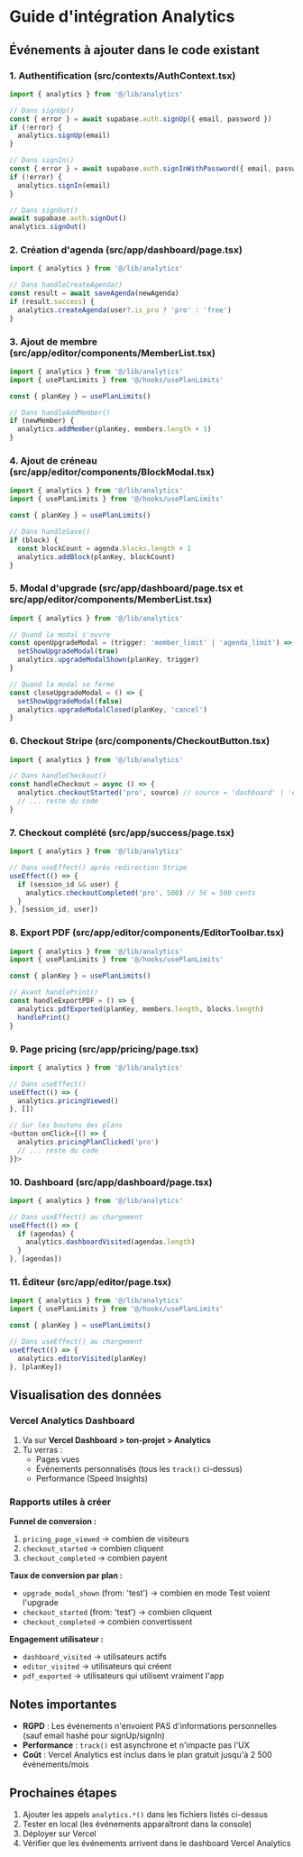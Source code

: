 # Guide d'intégration Analytics

## Événements à ajouter dans le code existant

### 1. Authentification (src/contexts/AuthContext.tsx)

```typescript
import { analytics } from '@/lib/analytics'

// Dans signUp()
const { error } = await supabase.auth.signUp({ email, password })
if (!error) {
  analytics.signUp(email)
}

// Dans signIn()
const { error } = await supabase.auth.signInWithPassword({ email, password })
if (!error) {
  analytics.signIn(email)
}

// Dans signOut()
await supabase.auth.signOut()
analytics.signOut()
```

### 2. Création d'agenda (src/app/dashboard/page.tsx)

```typescript
import { analytics } from '@/lib/analytics'

// Dans handleCreateAgenda()
const result = await saveAgenda(newAgenda)
if (result.success) {
  analytics.createAgenda(user?.is_pro ? 'pro' : 'free')
}
```

### 3. Ajout de membre (src/app/editor/components/MemberList.tsx)

```typescript
import { analytics } from '@/lib/analytics'
import { usePlanLimits } from '@/hooks/usePlanLimits'

const { planKey } = usePlanLimits()

// Dans handleAddMember()
if (newMember) {
  analytics.addMember(planKey, members.length + 1)
}
```

### 4. Ajout de créneau (src/app/editor/components/BlockModal.tsx)

```typescript
import { analytics } from '@/lib/analytics'
import { usePlanLimits } from '@/hooks/usePlanLimits'

const { planKey } = usePlanLimits()

// Dans handleSave()
if (block) {
  const blockCount = agenda.blocks.length + 1
  analytics.addBlock(planKey, blockCount)
}
```

### 5. Modal d'upgrade (src/app/dashboard/page.tsx et src/app/editor/components/MemberList.tsx)

```typescript
import { analytics } from '@/lib/analytics'

// Quand la modal s'ouvre
const openUpgradeModal = (trigger: 'member_limit' | 'agenda_limit') => {
  setShowUpgradeModal(true)
  analytics.upgradeModalShown(planKey, trigger)
}

// Quand la modal se ferme
const closeUpgradeModal = () => {
  setShowUpgradeModal(false)
  analytics.upgradeModalClosed(planKey, 'cancel')
}
```

### 6. Checkout Stripe (src/components/CheckoutButton.tsx)

```typescript
import { analytics } from '@/lib/analytics'

// Dans handleCheckout()
const handleCheckout = async () => {
  analytics.checkoutStarted('pro', source) // source = 'dashboard' | 'editor' | 'pricing'
  // ... reste du code
}
```

### 7. Checkout complété (src/app/success/page.tsx)

```typescript
import { analytics } from '@/lib/analytics'

// Dans useEffect() après redirection Stripe
useEffect(() => {
  if (session_id && user) {
    analytics.checkoutCompleted('pro', 500) // 5€ = 500 cents
  }
}, [session_id, user])
```

### 8. Export PDF (src/app/editor/components/EditorToolbar.tsx)

```typescript
import { analytics } from '@/lib/analytics'
import { usePlanLimits } from '@/hooks/usePlanLimits'

const { planKey } = usePlanLimits()

// Avant handlePrint()
const handleExportPDF = () => {
  analytics.pdfExported(planKey, members.length, blocks.length)
  handlePrint()
}
```

### 9. Page pricing (src/app/pricing/page.tsx)

```typescript
import { analytics } from '@/lib/analytics'

// Dans useEffect()
useEffect(() => {
  analytics.pricingViewed()
}, [])

// Sur les boutons des plans
<button onClick={() => {
  analytics.pricingPlanClicked('pro')
  // ... reste du code
}}>
```

### 10. Dashboard (src/app/dashboard/page.tsx)

```typescript
import { analytics } from '@/lib/analytics'

// Dans useEffect() au chargement
useEffect(() => {
  if (agendas) {
    analytics.dashboardVisited(agendas.length)
  }
}, [agendas])
```

### 11. Éditeur (src/app/editor/page.tsx)

```typescript
import { analytics } from '@/lib/analytics'
import { usePlanLimits } from '@/hooks/usePlanLimits'

const { planKey } = usePlanLimits()

// Dans useEffect() au chargement
useEffect(() => {
  analytics.editorVisited(planKey)
}, [planKey])
```

## Visualisation des données

### Vercel Analytics Dashboard

1. Va sur **Vercel Dashboard > ton-projet > Analytics**
2. Tu verras :
   - Pages vues
   - Événements personnalisés (tous les `track()` ci-dessus)
   - Performance (Speed Insights)

### Rapports utiles à créer

**Funnel de conversion :**
1. `pricing_page_viewed` → combien de visiteurs
2. `checkout_started` → combien cliquent
3. `checkout_completed` → combien payent

**Taux de conversion par plan :**
- `upgrade_modal_shown` (from: 'test') → combien en mode Test voient l'upgrade
- `checkout_started` (from: 'test') → combien cliquent
- `checkout_completed` → combien convertissent

**Engagement utilisateur :**
- `dashboard_visited` → utilisateurs actifs
- `editor_visited` → utilisateurs qui créent
- `pdf_exported` → utilisateurs qui utilisent vraiment l'app

## Notes importantes

- **RGPD** : Les événements n'envoient PAS d'informations personnelles (sauf email hashé pour signUp/signIn)
- **Performance** : `track()` est asynchrone et n'impacte pas l'UX
- **Coût** : Vercel Analytics est inclus dans le plan gratuit jusqu'à 2 500 événements/mois

## Prochaines étapes

1. Ajouter les appels `analytics.*()` dans les fichiers listés ci-dessus
2. Tester en local (les événements apparaîtront dans la console)
3. Déployer sur Vercel
4. Vérifier que les événements arrivent dans le dashboard Vercel Analytics
